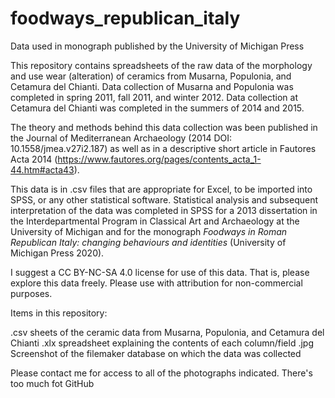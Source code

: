 # foodways_republican_italy
Data used in monograph published by the University of Michigan Press

This repository contains spreadsheets of the raw data of the morphology and use wear (alteration) of ceramics from Musarna, Populonia, and Cetamura del Chianti. Data collection of Musarna and Populonia was completed in spring 2011, fall 2011, and winter 2012. Data collection at Cetamura del Chianti was completed in the summers of 2014 and 2015.

The theory and methods behind this data collection was been published in the Journal of Mediterranean Archaeology (2014 DOI: 10.1558/jmea.v27i2.187) as well as in a descriptive short article in Fautores Acta 2014 (https://www.fautores.org/pages/contents_acta_1-44.htm#acta43). 

This data is in .csv files that are appropriate for Excel, to be imported into SPSS, or any other statistical software. Statistical analysis and subsequent interpretation of the data was completed in SPSS for a 2013 dissertation in the Interdepartmental Program in Classical Art and Archaeology at the University of Michigan and for the monograph <i>Foodways in Roman Republican Italy: changing behaviours and identities</i> (University of Michigan Press 2020).

I suggest a CC BY-NC-SA 4.0 license for use of this data. That is, please explore this data freely. Please use with attribution for non-commercial purposes. 

Items in this repository:

.csv sheets of the ceramic data from Musarna, Populonia, and Cetamura del Chianti
.xlx spreadsheet explaining the contents of each column/field
.jpg Screenshot of the filemaker database on which the data was collected

Please contact me for access to all of the photographs indicated. There's too much fot GitHub
